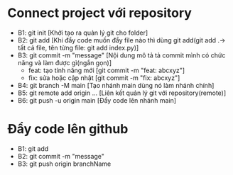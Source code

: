 # Connect project với repository
- B1: git init [Khởi tạo ra quản lý git cho folder]
- B2: git add [Khi đẩy code muốn đẩy file nào thì dùng git add(git add .-> tất cả file, tên từng file: git add index.py)]
- B3: git commit -m "message" [Nội dung mô tả tả commit mình có chức năng và làm được gì(ngắn gọn)]
    + feat: tạo tính năng mới [git commit -m "feat: abcxyz"]
    + fix: sửa hoặc cập nhật [git commit -m "fix: abcxyz"]
- B4: git branch -M main [Tạo nhánh main dùng nó làm nhánh chính]
- B5: git remote add origin ... [Liên kết quản lý git với repository(remote)]
- B6: git push -u origin main [Đẩy code lên nhánh main]

# Đẩy code lên github
- B1: git add 
- B2: git commit -m "message"
- B3: git push origin branchName

